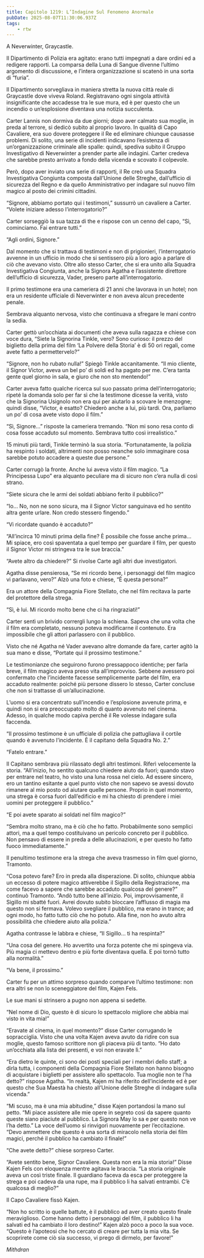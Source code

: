 ```yaml
---
title: Capitolo 1219: L’Indagine Sul Fenomeno Anormale
pubDate: 2025-08-07T11:30:06.937Z
tags:
    - rtw
---
```



A Neverwinter, Graycastle.


Il Dipartimento di Polizia era agitato: erano tutti impegnati a dare ordini ed a redigere rapporti. La comparsa della Luna di Sangue divenne l’ultimo argomento di discussione, e l’intera organizzazione si scatenò in una sorta di “furia”.


Il Dipartimento sorvegliava in maniera stretta la nuova città reale di Graycastle dove viveva Roland. Registravano ogni singola attività insignificante che accadesse tra le sue mura, ed è per questo che un incendio o un’esplosione diventava una notizia succulenta.


Carter Lannis non dormiva da due giorni; dopo aver calmato sua moglie, in preda al terrore, si dedicò subito al proprio lavoro. In qualità di Capo Cavaliere, era suo dovere proteggere il Re ed eliminare chiunque causasse   problemi. Di solito, una serie di incidenti indicavano l’esistenza di un’organizzazione criminale alle spalle: quindi, spediva subito il Gruppo Investigativo di Neverwinter a prender parte alle indagini. Carter credeva che sarebbe presto arrivato a fondo della vicenda e scovato il colpevole.


Però, dopo aver inviato una serie di rapporti, il Re creò una Squadra Investigativa Congiunta composta dall’Unione delle Streghe, dall’ufficio di sicurezza del Regno e da quello Amministrativo per indagare sul nuovo film magico al posto dei crimini cittadini.


“Signore, abbiamo portato qui i testimoni,” sussurrò un cavaliere a Carter. “Volete iniziare adesso l’interrogatorio?”


Carter sorseggiò la sua tazza di the e rispose con un cenno del capo, “Sì, cominciamo. Fai entrare tutti.”


“Agli ordini, Signore.”


Dal momento che si trattava di testimoni e non di prigionieri, l’interrogatorio avvenne in un ufficio in modo che si sentissero più a loro agio a parlare di ciò che avevano visto. Oltre allo stesso Carter, che si era unito alla Squadra Investigativa Congiunta, anche la Signora Agatha e l’assistente direttore dell’ufficio di sicurezza, Vader, presero parte all’interrogatorio.


Il primo testimone era una cameriera di 21 anni che lavorava in un hotel; non era un residente ufficiale di Neverwinter e non aveva alcun precedente penale.


Sembrava alquanto nervosa, visto che continuava a sfregare le mani contro la sedia.


Carter gettò un’occhiata ai documenti che aveva sulla ragazza e chiese con voce dura, “Siete la Signorina Tinkle, vero? Sono curioso: il prezzo del biglietto della prima del film ‘La Polvere della Storia’ è di 50 ori regali, come avete fatto a permettervelo?”


“Signore, non ho rubato nulla!” Spiegò Tinkle accanitamente. “Il mio cliente, il Signor Victor, aveva un bel po’ di soldi ed ha pagato per me. C’era tanta gente quel giorno in sala, e giuro che non sto mentendo!”


Carter aveva fatto qualche ricerca sul suo passato prima dell’interrogatorio; ripeté la domanda solo per far sì che la testimone dicesse la verità, visto che la Signorina Usignolo non era qui per aiutarlo a scovare le menzogne; quindi disse, “Victor, è esatto? Chiederò anche a lui, più tardi. Ora, parliamo un po’ di cosa avete visto dopo il film.”


“Sì, Signore…” risposte la cameriera tremando. “Non mi sono resa conto di cosa fosse accaduto sul momento. Sembrava tutto così irrealistico.”


15 minuti più tardi, Tinkle terminò la sua storia. “Fortunatamente, la polizia ha respinto i soldati, altrimenti non posso neanche solo immaginare cosa sarebbe potuto accadere a queste due persone.”


Carter corrugò la fronte. Anche lui aveva visto il film magico. “La Principessa Lupo” era alquanto peculiare ma di sicuro non c’era nulla di così strano.


“Siete sicura che le armi dei soldati abbiano ferito il pubblico?”


“Io… No, non ne sono sicura, ma il Signor Victor sanguinava ed ho sentito altra gente urlare. Non credo stessero fingendo.”


“Vi ricordate quando è accaduto?”


“All’incirca 10 minuti prima della fine? È possibile che fosse anche prima… Mi spiace, ero così spaventata a quel tempo per guardare il film, per questo il Signor Victor mi stringeva tra le sue braccia.”


“Avete altro da chiedere?” Si rivolse Carte agli altri due investigatori.


Agatha disse pensierosa, “Se mi ricordo bene, i personaggi del film magico vi parlavano, vero?” Alzò una foto e chiese, “È questa persona?”


Era un attore della Compagnia Fiore Stellato, che nel film recitava la parte del protettore della strega.


“Sì, è lui. Mi ricordo molto bene che ci ha ringraziati!”


Carter sentì un brivido corrergli lungo la schiena. Sapeva che una volta che il film era completato, nessuno poteva modificarne il contenuto. Era impossibile che gli attori parlassero con il pubblico.


Visto che né Agatha né Vader avevano altre domande da fare, carter agitò la sua mano e disse, “Portate qui il prossimo testimone.”


Le testimonianze che seguirono furono pressappoco identiche; per farla breve, il film magico aveva preso vita all’improvviso. Sebbene avessero poi confermato che l’incidente facesse semplicemente parte del film, era accaduto realmente: poiché più persone dissero lo stesso, Carter concluse che non si trattasse di un’allucinazione.


L’uomo si era concentrato sull’incendio e l’esplosione avvenute prima, e quindi non si era preoccupato molto di quanto avvenuto nel cinema. Adesso, in qualche modo capiva perché il Re volesse indagare sulla faccenda.


“Il prossimo testimone è un ufficiale di polizia che pattugliava il cortile quando è avvenuto l’incidente. È il capitano della Squadra No. 2.”


“Fatelo entrare.”


Il Capitano sembrava più rilassato degli altri testimoni. Riferì velocemente la storia. “All’inizio, ho sentito qualcuno chiedere aiuto da fuori; quando stavo per entrare nel teatro, ho visto una luna rossa nel cielo. Ad essere sincero, ero un tantino esitante a quel punto visto che non sapevo se avessi dovuto rimanere al mio posto od aiutare quelle persone. Proprio in quel momento, una strega è corsa fuori dall’edificio e mi ha chiesto di prendere i miei uomini per proteggere il pubblico.”


“E poi avete sparato ai soldati nel film magico?”


“Sembra molto strano, ma è ciò che ho fatto. Probabilmente sono semplici attori, ma a quel tempo costituivano un pericolo concreto per il pubblico. Non pensavo di essere in preda a delle allucinazioni, e per questo ho fatto fuoco immediatamente.”


Il penultimo testimone era la strega che aveva trasmesso in film quel giorno, Tramonto.


“Cosa potevo fare? Ero in preda alla disperazione. Di solito, chiunque abbia un eccesso di potere magico attiverebbe il Sigillo della Registrazione, ma come facevo a sapere che sarebbe accaduto qualcosa del genere?” continuò Tramonto. “Andò tutto bene all’inizio. Poi, improvvisamente, il Sigillo mi sbatté fuori. Avrei dovuto subito bloccare l’afflusso di magia ma questo non si fermava. Volevo svegliare il pubblico, ma erano in trance; ad ogni modo, ho fatto tutto ciò che ho potuto. Alla fine, non ho avuto altra possibilità che chiedere aiuto alla polizia.”


Agatha contrasse le labbra e chiese, “Il Sigillo… ti ha respinta?”


“Una cosa del genere. Ho avvertito una forza potente che mi spingeva via. Più magia ci mettevo dentro e più forte diventava quella. E poi tornò tutto alla normalità.”


“Va bene, il prossimo.”


Carter fu per un attimo sorpreso quando comparve l’ultimo testimone: non era altri se non lo sceneggiatore del film, Kajen Fels.


Le sue mani si strinsero a pugno non appena si sedette.


“Nel nome di Dio, questo è di sicuro lo spettacolo migliore che abbia mai visto in vita mia!”


“Eravate al cinema, in quel momento?” disse Carter corrugando le sopracciglia. Visto che una volta Kajen aveva avuto da ridire con sua moglie, questo famoso scrittore non gli piaceva più di tanto. “Ho dato un’occhiata alla lista dei presenti, e voi non eravate lì.”


“Era dietro le quinte, ci sono dei posti speciali per i membri dello staff; a dirla tutta, i componenti della Compagnia Fiore Stellato non hanno bisogno di acquistare i biglietti per assistere allo spettacolo. Tua moglie non te l’ha detto?” rispose Agatha. “In realtà, Kajen mi ha riferito dell’incidente ed è per questo che Sua Maestà ha chiesto all’Unione delle Streghe di indagare sulla vicenda.”


“Mi scuso, ma è una mia abitudine,” disse Kajen portandosi la mano sul petto. “Mi piace assistere alle mie opere in segreto così da sapere quanto queste siano piaciute al pubblico. La Signora May lo sa e per questo non ve l’ha detto.” La voce dell’uomo si rinvigorì nuovamente per l’eccitazione. “Devo ammettere che questo è una sorta di miracolo nella storia dei film magici, perché il pubblico ha cambiato il finale!”


“Che avete detto?” chiese sorpreso Carter.


“Avete sentito bene, Signor Cavaliere. Questa non era la mia storia!” Disse Kajen Fels con eloquenza mentre agitava le braccia. “La storia originale aveva un così triste finale. Il guardiano faceva da esca per proteggere la strega e poi cadeva da una rupe, ma il pubblico li ha salvati entrambi. C’è qualcosa di meglio?”


Il Capo Cavaliere fissò Kajen.


“Non ho scritto io quelle battute, è il pubblico ad aver creato questo finale meraviglioso. Come hanno detto i personaggi del film, il pubblico li ha salvati ed ha cambiato il loro destino!” Kajen alzò poco a poco la sua voce. “Questo è l’apoteosi che ho cercato di creare per tutta la mia vita. Se scoprirete come ciò sia successo, vi prego di dirmelo, per favore!”






<em>Mithdran </em>


<em> </em>




















                                


                                



